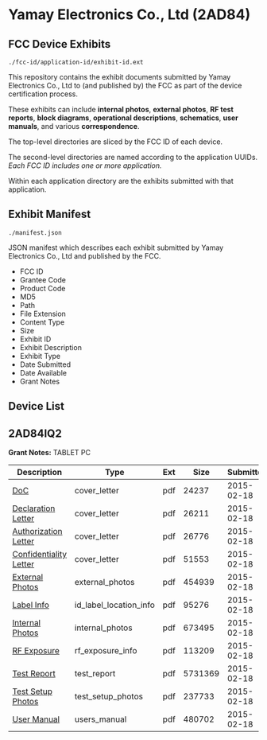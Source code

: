 # Yamay Electronics Co., Ltd (2AD84)
## FCC Device Exhibits

```
./fcc-id/application-id/exhibit-id.ext
```

This repository contains the exhibit documents submitted by Yamay Electronics Co., Ltd to (and published by) the FCC as part of the device certification process.

These exhibits can include **internal photos**, **external photos**, **RF test reports**, **block diagrams**, **operational descriptions**, **schematics**, **user manuals**, and various **correspondence**.

The top-level directories are sliced by the FCC ID of each device.

The second-level directories are named according to the application UUIDs. *Each FCC ID includes one or more application.*

Within each application directory are the exhibits submitted with that application. 

## Exhibit Manifest

```
./manifest.json
```

JSON manifest which describes each exhibit submitted by Yamay Electronics Co., Ltd and published by the FCC.

- FCC ID
- Grantee Code
- Product Code
- MD5
- Path
- File Extension
- Content Type
- Size
- Exhibit ID
- Exhibit Description
- Exhibit Type
- Date Submitted
- Date Available
- Grant Notes

## Device List
## 2AD84IQ2
**Grant Notes:** TABLET PC

| Description | Type | Ext | Size | Submitted | Available |
| ----------- | ---- | --- | ---- | --------- | --------- |
| [DoC](2AD84IQ2/8b8f7ea35c3f3826cf09b0643fd8eba6/2537898.pdf) | cover_letter | pdf | 24237 | 2015-02-18 | 2015-02-18 |
| [Declaration Letter](2AD84IQ2/8b8f7ea35c3f3826cf09b0643fd8eba6/2537899.pdf) | cover_letter | pdf | 26211 | 2015-02-18 | 2015-02-18 |
| [Authorization Letter](2AD84IQ2/8b8f7ea35c3f3826cf09b0643fd8eba6/2537901.pdf) | cover_letter | pdf | 26776 | 2015-02-18 | 2015-02-18 |
| [Confidentiality Letter](2AD84IQ2/8b8f7ea35c3f3826cf09b0643fd8eba6/2537902.pdf) | cover_letter | pdf | 51553 | 2015-02-18 | 2015-02-18 |
| [External Photos](2AD84IQ2/8b8f7ea35c3f3826cf09b0643fd8eba6/2537893.pdf) | external_photos | pdf | 454939 | 2015-02-18 | 2015-02-18 |
| [Label Info](2AD84IQ2/8b8f7ea35c3f3826cf09b0643fd8eba6/2537900.pdf) | id_label_location_info | pdf | 95276 | 2015-02-18 | 2015-02-18 |
| [Internal Photos](2AD84IQ2/8b8f7ea35c3f3826cf09b0643fd8eba6/2537894.pdf) | internal_photos | pdf | 673495 | 2015-02-18 | 2015-02-18 |
| [RF Exposure](2AD84IQ2/8b8f7ea35c3f3826cf09b0643fd8eba6/2537897.pdf) | rf_exposure_info | pdf | 113209 | 2015-02-18 | 2015-02-18 |
| [Test Report](2AD84IQ2/8b8f7ea35c3f3826cf09b0643fd8eba6/2537896.pdf) | test_report | pdf | 5731369 | 2015-02-18 | 2015-02-18 |
| [Test Setup Photos](2AD84IQ2/8b8f7ea35c3f3826cf09b0643fd8eba6/2537895.pdf) | test_setup_photos | pdf | 237733 | 2015-02-18 | 2015-02-18 |
| [User Manual](2AD84IQ2/8b8f7ea35c3f3826cf09b0643fd8eba6/2537903.pdf) | users_manual | pdf | 480702 | 2015-02-18 | 2015-02-18 |
